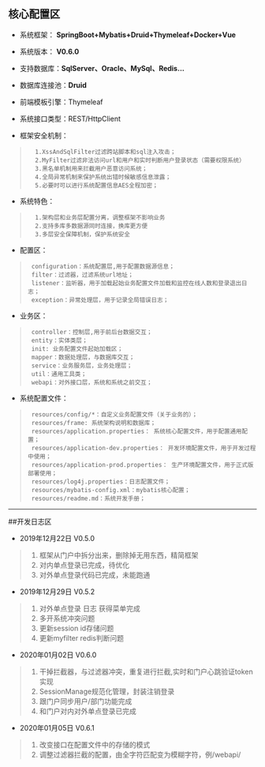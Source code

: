 ## 核心配置区

* 系统框架： **SpringBoot+Mybatis+Druid+Thymeleaf+Docker+Vue**

* 系统版本： **V0.6.0**

* 支持数据库：**SqlServer、Oracle、MySql、Redis...**

* 数据库连接池：**Druid**

* 前端模板引擎：Thymeleaf

* 系统接口类型：REST/HttpClient

* 框架安全机制：
>       1.XssAndSqlFilter过滤跨站脚本和sql注入攻击；
>       2.MyFilter过滤非法访问url和用户和实时判断用户登录状态（需要权限系统）
>       3.黑名单机制用来拦截用户恶意访问系统；
>       4.全局异常机制来保护系统出错时候敏感信息泄露；
>       5.必要时可以进行系统配置信息AES全程加密；
 
* 系统特色：
>       1.架构层和业务层配置分离，调整框架不影响业务
>       2.支持多库多数据源同时连接，换库更方便
>       3.多层安全保障机制，保护系统安全 

* 配置区：    
>      configuration：系统配置层,用于配置数据源信息；
>      filter：过滤器，过滤系统url地址；
>      listener：监听器，用于加载起始业务配置文件加载和监控在线人数和登录退出日志；
>      exception：异常处理层，用于记录全局错误日志；

* 业务区：  
>      controller：控制层,用于前后台数据交互；
>      entity：实体类层；
>      init: 业务配置文件起始加载区；
>      mapper：数据处理层，与数据库交互；
>      service：业务服务层，业务处理层；
>      util：通用工具类；
>      webapi：对外接口层，系统和系统之前交互；

* 系统配置文件：
>      resources/config/*：自定义业务配置文件（关于业务的）；
>      resources/frame: 系统架构说明和数据库；
>      resources/application.properties： 系统核心配置文件，用于配置通用配置；
>      resources/application-dev.properties： 开发环境配置文件，用于开发过程中使用；
>      resources/application-prod.properties： 生产环境配置文件，用于正式版部署使用；
>      resources/log4j.properties：日志配置文件；
>      resources/mybatis-config.xml：mybatis核心配置；
>      resources/readme.md：系统开发手册；       


------------------------------------------------------------------
##开发日志区 

* 2019年12月22日  V0.5.0
>   1.  框架从门户中拆分出来，删除掉无用东西，精简框架
>   2.  对内单点登录已完成，待优化
>   3.  对外单点登录代码已完成，未能跑通

 * 2019年12月29日  V0.5.2
>   1.  对外单点登录 日志 获得菜单完成
>   2.  多开系统冲突问题
>   3.  更新session id存储问题
>   4.  更新myfilter redis判断问题

* 2020年01月02日  V0.6.0
>   1.  干掉拦截器，与过滤器冲突，重复进行拦截,实时和门户心跳验证token实现
>   2.  SessionManage规范化管理，封装注销登录
>   3.  跟门户同步用户/部门功能完成
>   4.  和门户对内对外单点登录已完成
 
* 2020年01月05日  V0.6.1
>   1.  改变接口在配置文件中的存储的模式
>   2.  调整过滤器拦截的配置，由全字符匹配变为模糊字符，例/webapi/
>
